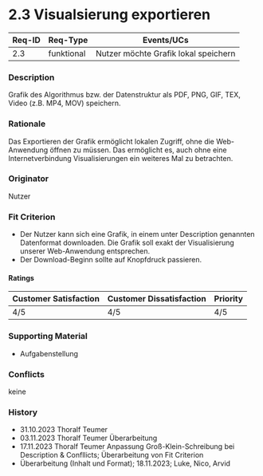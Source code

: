 # 2.3 Visualsierung exportieren

| Req-ID | Req-Type | Events/UCs                         |
|--------|----------|------------------------------------|
| 2.3    |funktional|Nutzer möchte Grafik lokal speichern|

### Description
Grafik des Algorithmus bzw. der Datenstruktur als PDF, PNG, GIF, TEX, Video (z.B. MP4, MOV) speichern.

### Rationale
Das Exportieren der Grafik ermöglicht lokalen Zugriff, ohne die Web-Anwendung öffnen zu müssen. Das ermöglicht es, auch ohne eine Internetverbindung Visualisierungen ein weiteres Mal zu betrachten.

### Originator
Nutzer

### Fit Criterion
- Der Nutzer kann sich eine Grafik, in einem unter Description genannten Datenformat downloaden. Die Grafik soll exakt der Visualisierung unserer Web-Anwendung entsprechen.
- Der Download-Beginn sollte auf Knopfdruck passieren.

#### Ratings
| Customer Satisfaction | Customer Dissatisfaction | Priority |
|-----------------------|--------------------------|----------|
| 4/5                   | 4/5                      | 4/5      |

### Supporting Material
- Aufgabenstellung

### Conflicts
keine

### History
- 31.10.2023 Thoralf Teumer
- 03.11.2023 Thoralf Teumer Überarbeitung
- 17.11.2023 Thoralf Teumer Anpassung Groß-Klein-Schreibung bei Description & Confllicts; Überarbeitung von Fit Criterion
- Überarbeitung (Inhalt und Format); 18.11.2023; Luke, Nico, Arvid